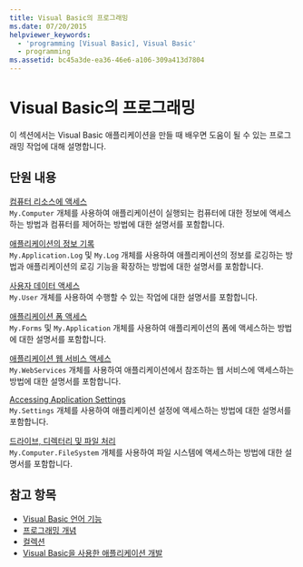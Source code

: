 ```yaml
---
title: Visual Basic의 프로그래밍
ms.date: 07/20/2015
helpviewer_keywords:
  - 'programming [Visual Basic], Visual Basic'
  - programming
ms.assetid: bc45a3de-ea36-46e6-a106-309a413d7804
---
```

# <a name="programming-in-visual-basic"></a>Visual Basic의 프로그래밍
이 섹션에서는 Visual Basic 애플리케이션을 만들 때 배우면 도움이 될 수 있는 프로그래밍 작업에 대해 설명합니다.  
  
## <a name="in-this-section"></a>단원 내용  
 [컴퓨터 리소스에 액세스](../../../visual-basic/developing-apps/programming/computer-resources/index.md)  
 `My.Computer` 개체를 사용하여 애플리케이션이 실행되는 컴퓨터에 대한 정보에 액세스하는 방법과 컴퓨터를 제어하는 방법에 대한 설명서를 포함합니다.  
  
 [애플리케이션의 정보 기록](../../../visual-basic/developing-apps/programming/log-info/index.md)  
 `My.Application.Log` 및 `My.Log` 개체를 사용하여 애플리케이션의 정보를 로깅하는 방법과 애플리케이션의 로깅 기능을 확장하는 방법에 대한 설명서를 포함합니다.  
  
 [사용자 데이터 액세스](../../../visual-basic/developing-apps/programming/accessing-user-data.md)  
 `My.User` 개체를 사용하여 수행할 수 있는 작업에 대한 설명서를 포함합니다.  
  
 [애플리케이션 폼 액세스](../../../visual-basic/developing-apps/programming/accessing-application-forms.md)  
 `My.Forms` 및 `My.Application` 개체를 사용하여 애플리케이션의 폼에 액세스하는 방법에 대한 설명서를 포함합니다.  
  
 [애플리케이션 웹 서비스 액세스](../../../visual-basic/developing-apps/programming/accessing-application-web-services.md)  
 `My.WebServices` 개체를 사용하여 애플리케이션에서 참조하는 웹 서비스에 액세스하는 방법에 대한 설명서를 포함합니다.  
  
 [Accessing Application Settings](../../../visual-basic/developing-apps/programming/app-settings/index.md)  
 `My.Settings` 개체를 사용하여 애플리케이션 설정에 액세스하는 방법에 대한 설명서를 포함합니다.  
  
 [드라이브, 디렉터리 및 파일 처리](../../../visual-basic/developing-apps/programming/drives-directories-files/processing.md)  
 `My.Computer.FileSystem` 개체를 사용하여 파일 시스템에 액세스하는 방법에 대한 설명서를 포함합니다.  
  
## <a name="see-also"></a>참고 항목
- [Visual Basic 언어 기능](../../../visual-basic/programming-guide/language-features/index.md)
- [프로그래밍 개념](../../../visual-basic/programming-guide/concepts/index.md)
- [컬렉션](../../../visual-basic/programming-guide/concepts/collections.md)
- [Visual Basic을 사용한 애플리케이션 개발](../../../visual-basic/developing-apps/index.md)
